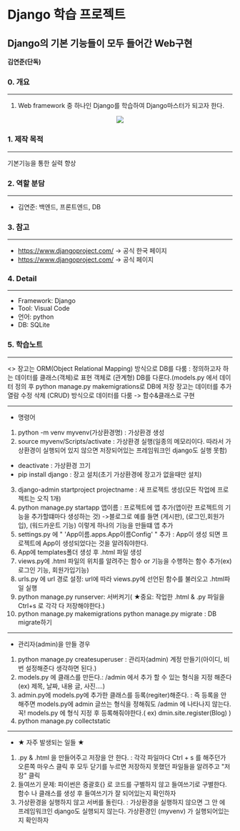 # Django 학습 프로젝트
##  Django의 기본 기능들이 모두 들어간 Web구현

__김연준(단독)__

### 0. 개요
------------------------------
1. Web framework 중 하나인 Django를 학습하여 Django마스터가 되고자 한다.
<p align="center"><img src="http://taking.kr/blog/wp-content/uploads/2014/08/laravel.png"></p>

### 1. 제작 목적
------------------------------
기본기능을 통한 실력 향상

### 2. 역할 분담
------------------------------
 * 김연준: 백엔드, 프론트엔드, DB

### 3. 참고
------------------------------
 * https://www.djangoproject.com/                 -> 공식 한국 페이지
 * https://www.djangoproject.com/                 -> 공식 페이지
 
### 4. Detail
------------------------------
* Framework: Django
 * Tool: Visual Code
 * 언어: python
 * DB: SQLite
 
 ### 5. 학습노트
------------------------------
<<Django>>
장고는 ORM(Object Relational Mapping) 방식으로 DB를 다룸
: 정의하고자 하는 데이터를 클래스(객체)로 표현 객체로 (관계형) DB를 다룬다.(models.py 에서 데이터 정의 후 python manage.py makemigrations로 DB에 저장
장고는 데이터를 추가 열람 수정 삭제 (CRUD) 방식으로 데이터를 다룸 -> 함수&클래스로 구현

------------------------------
* 명령어
1. python -m venv myvenv(가상환경명) : 가상환경 생성
2. source myvenv/Scripts/activate : 가상환경 실행(일종의 메모리이다. 따라서 가상환경이 실행되어 있지 않으면 저장되어있는 프레임워크인 django도 실행 못함)
+ deactivate : 가상환경 끄기
+ pip install django : 장고 설치(초기 가상환경에 장고가 없을때만 설치)
3. django-admin startproject projectname : 새 프로젝트 생성(모든 작업에 프로젝트는 오직 1개)
4. python manage.py startapp 앱이름 : 프로젝트에 앱 추가(앱이란 프로젝트의 기능을 추가할떄마다 생성하는 것) 
->블로그로 예를 들면 (게시판),  (로그인,회원가입), (워드카운트 기능) 이렇게 하나의 기능을 만들떄
앱 추가
5. settings.py 에 " 'App이름.apps.App이름Config' " 추가 : App이 생성 되면 프로젝트에 App이 생성되었다는 것을 알려줘야한다.
6. App에 templates폴더 생성 후 .html 파일 생성
7. views.py에 .html 파일의 위치를 알려주는 함수 or 기능을 수행하는 함수 추가(ex)로그인 기능, 회원가입기능)
8. urls.py 에 url 경로 설정: url에 따라 views.py에 선언된 함수를 불러오고 .html파일 실행
9.  python manage.py runserver: 서버켜기( ★중요: 작업한 .html & .py 파일을 Ctrl+s 로 각각 다 저장해야한다.)
10. python manage.py makemigrations
      python manage.py migrate               : DB migrate하기
------------------------------
* 관리자(admin)을 만들 경우
1. python manage.py createsuperuser  : 관리자(admin) 계정 만들기(아이디, 비번 설정해준다 생각하면 된다.)
2. models.py 에 클래스를 만든다.: /admin 에서 추가 할 수 있는 형식을 지정 해준다(ex) 제목, 날짜, 내용 글, 사진....)
3. admin.py에 models.py에 추가한 클래스를 등록(regiter)해준다. : 즉 등록을 안 해주면 models.py에 admin 글쓰는 형식을 정해줘도 /admin 에 나타나지 않는다. 꼭! models.py 에 형식 지정 후 등록해줘야한다.( ex) dmin.site.register(Blog) )
4. python manage.py collectstatic
------------------------------
* ★ 자주 발생되는 일들 ★
1. .py & .html 을 만들어주고 저장을 안 한다. : 각각 파일마다 Ctrl + s 를 해주던가 오른쪽 마우스 클릭 후 모두 닫기를 누르면 저장하지 못했던 파일들을 알려주고 "저장" 클릭
2. 들여쓰기 문제: 파이썬은 중괄호{} 로 코드를 구별하지 않고 들여쓰기로 구별한다. 함수 나 클래스를 생성 후 들여쓰기가 잘 되어있는지 확인하자
3. 가상환경을 실행하지 않고 서버를 돌린다. : 가상환경을 실행하지 않으면 그 안 에 프레임워크인 django도 실행되지 않는다. 가상환경인 (myvenv) 가 실행되어있는지 확인하자
